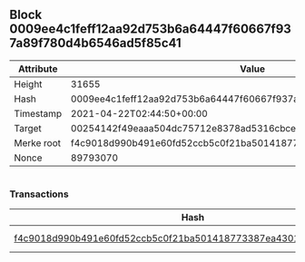 ## Block 0009ee4c1feff12aa92d753b6a64447f60667f937a89f780d4b6546ad5f85c41

Attribute | Value
--- | ---
Height | 31655
Hash | 0009ee4c1feff12aa92d753b6a64447f60667f937a89f780d4b6546ad5f85c41
Timestamp | 2021-04-22T02:44:50+00:00
Target | 00254142f49eaaa504dc75712e8378ad5316cbcead634704b3734b6271167cc4
Merke root | f4c9018d990b491e60fd52ccb5c0f21ba501418773387ea4301274dbeadecc79
Nonce | 89793070

```

```

### Transactions

Hash | Amount
--- | ---
[f4c9018d990b491e60fd52ccb5c0f21ba501418773387ea4301274dbeadecc79](f4c9018d990b491e60fd52ccb5c0f21ba501418773387ea4301274dbeadecc79.md) | 10.00000000 SKEPTI 
